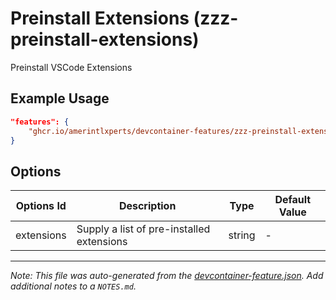 
# Preinstall Extensions (zzz-preinstall-extensions)

Preinstall VSCode Extensions

## Example Usage

```json
"features": {
    "ghcr.io/amerintlxperts/devcontainer-features/zzz-preinstall-extensions:0": {}
}
```

## Options

| Options Id | Description | Type | Default Value |
|-----|-----|-----|-----|
| extensions | Supply a list of pre-installed extensions | string | - |



---

_Note: This file was auto-generated from the [devcontainer-feature.json](https://github.com/amerintlxperts/devcontainer-features/blob/main/src/zzz-preinstall-extensions/devcontainer-feature.json).  Add additional notes to a `NOTES.md`._
